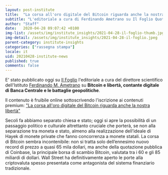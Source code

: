 ```yaml
---
layout: post-institute
title:  "La corsa all'oro digitale del Bitcoin riguarda anche la nostra libertà"
subtitle: "L'editoriale a cura di Ferdinando Ametrano su Il Foglio Quotidiano"
author: "Staff"
date:   2020-04-28 09:07:42 +0100
img-list: /assets/img/institute_insights/2021-04-28-il-foglio-thumb.jpg
img-detail: /assets/img/institute_insights/2021-04-28-il-foglio.jpeg
parent-category: institute-insights
categories: ["rassegna stampa"]
locale: it
uid: 20210428-institute-news
published: true
comments: false
---
```

E' stato pubblicato oggi su [Il Foglio](https://www.ilfoglio.it/) l'editoriale a cura del direttore scientifico dell'Istituto [Ferdinando M. Ametrano](http://ametrano.net/) su **Bitcoin e libertà, contante digitale di Banca Centrale e le battaglie geopolitiche**.

Il contenuto è fruibile online sottoscrivendo l'iscrizione ai contenuti premium: ["La corsa all'oro digitale del Bitcoin riguarda anche la nostra libertà"](https://www.ilfoglio.it/tecnologia/2021/05/01/news/la-corsa-all-oro-digitale-del-bitcoin-riguarda-anche-la-nostra-liberta--2296321/)

>
Secoli fa abbiamo  separato chiesa e stato; oggi si apre la possibilità di un passaggio politico e culturale altrettanto cruciale che porterà, se non alla separazione tra moneta e stato, almeno alla realizzazione dell’ideale di Hayek di monete private che fanno concorrenza a monete statali. La corsa di Bitcoin sembra incontenibile: non si tratta solo dell’ennesimo nuovo record di prezzo a quasi 65 mila dollari, ma anche della quotazione pubblica di Coinbase, la principale borsa di scambio Bitcoin, valutata tra i 60 e gli 85 miliardi di dollari. Wall Street ha definitivamente aperto le porte alla criptovaluta spesso presentata come antagonista del sistema finanziario tradizionale.
